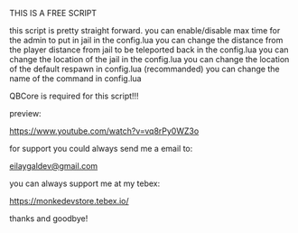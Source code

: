 THIS IS A FREE SCRIPT

this script is pretty straight forward.
you can enable/disable max time for the admin to put in jail in the config.lua
you can change the distance from the player distance from jail to be teleported back in the config.lua
you can change the location of the jail in the config.lua
you can change the location of the default respawn in config.lua (recommanded)
you can change the name of the command in config.lua

QBCore is required for this script!!!

preview:

https://www.youtube.com/watch?v=vq8rPy0WZ3o

for support you could always send me a email to:

eilaygaldev@gmail.com

you can always support me at my tebex:

https://monkedevstore.tebex.io/

thanks and goodbye!
